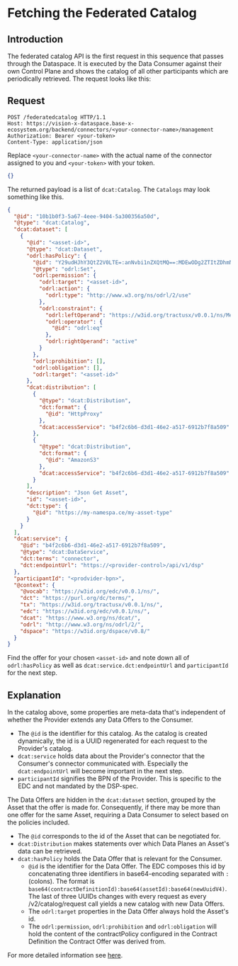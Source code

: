 # Fetching the Federated Catalog

## Introduction

The federated catalog API is the first request in this sequence that passes through the Dataspace. It is executed by the Data Consumer against their own Control Plane and shows the catalog of all other participants which are periodically retrieved. The request
looks like this:

## Request

```http
POST /federatedcatalog HTTP/1.1
Host: https://vision-x-dataspace.base-x-ecosystem.org/backend/connectors/<your-connector-name>/management
Authorization: Bearer <your-token>
Content-Type: application/json
```

Replace `<your-connector-name>` with the actual name of the connector assigned to you and `<your-token>` with your token.

```json
{}
```

The returned payload is a list of `dcat:Catalog`. The `Catalogs` may look something like this.

```json
{
  "@id": "10b1b0f3-5a67-4eee-9404-5a300356a50d",
  "@type": "dcat:Catalog",
  "dcat:dataset": [
    {
      "@id": "<asset-id>",
      "@type": "dcat:Dataset",
      "odrl:hasPolicy": {
        "@id": "Y29udHJhY3QtZ2V0LTE=:anNvbi1nZXQtMQ==:MDEwODg2ZTItZDhmNi00Y2NjLWFhMWYtY2U2Y2JmYjlmMWQz",
        "@type": "odrl:Set",
        "odrl:permission": {
          "odrl:target": "<asset-id>",
          "odrl:action": {
            "odrl:type": "http://www.w3.org/ns/odrl/2/use"
          },
          "odrl:constraint": {
            "odrl:leftOperand": "https://w3id.org/tractusx/v0.0.1/ns/Membership",
            "odrl:operator": {
              "@id": "odrl:eq"
            },
            "odrl:rightOperand": "active"
          }
        },
        "odrl:prohibition": [],
        "odrl:obligation": [],
        "odrl:target": "<asset-id>"
      },
      "dcat:distribution": [
        {
          "@type": "dcat:Distribution",
          "dct:format": {
            "@id": "HttpProxy"
          },
          "dcat:accessService": "b4f2c6b6-d3d1-46e2-a517-6912b7f8a509"
        },
        {
          "@type": "dcat:Distribution",
          "dct:format": {
            "@id": "AmazonS3"
          },
          "dcat:accessService": "b4f2c6b6-d3d1-46e2-a517-6912b7f8a509"
        }
      ],
      "description": "Json Get Asset",
      "id": "<asset-id>",
      "dct:type": {
        "@id": "https://my-namespa.ce/my-asset-type"
      }
    }
  ],
  "dcat:service": {
    "@id": "b4f2c6b6-d3d1-46e2-a517-6912b7f8a509",
    "@type": "dcat:DataService",
    "dct:terms": "connector",
    "dct:endpointUrl": "https://<provider-control>/api/v1/dsp"
  },
  "participantId": "<prodvider-bpn>",
  "@context": {
    "@vocab": "https://w3id.org/edc/v0.0.1/ns/",
    "dct": "https://purl.org/dc/terms/",
    "tx": "https://w3id.org/tractusx/v0.0.1/ns/",
    "edc": "https://w3id.org/edc/v0.0.1/ns/",
    "dcat": "https://www.w3.org/ns/dcat/",
    "odrl": "http://www.w3.org/ns/odrl/2/",
    "dspace": "https://w3id.org/dspace/v0.8/"
  }
}
```

Find the offer for your chosen `<asset-id>` and note down all of `odrl:hasPolicy` as well as `dcat:service.dct:endpointUrl` and `participantId` for the next step.

## Explanation

In the catalog above, some properties are meta-data that's independent of whether the Provider extends any Data Offers to the Consumer.

- The `@id` is the identifier for this catalog. As the catalog is created dynamically, the id is a UUID regenerated for each request to the Provider's catalog.
- `dcat:service` holds data about the Provider's connector that the Consumer's connector communicated with. Especially the `dcat:endpointUrl` will become important in the next step.
- `participantId` signifies the BPN of the Provider. This is specific to the EDC and not mandated by the DSP-spec.

The Data Offers are hidden in the `dcat:dataset` section, grouped by the Asset that the offer is made for. Consequently, if there may be more than one offer for the same Asset, requiring a Data Consumer to select based on the policies included.

- The `@id` corresponds to the id of the Asset that can be negotiated for.
- `dcat:Distribution` makes statements over which Data Planes an Asset's data can be retrieved.
- `dcat:hasPolicy` holds the Data Offer that is relevant for the Consumer.
    - `@id` is the identifier for the Data Offer. The EDC composes this id by concatenating three identifiers in base64-encoding separated with `:` (colons). The format is `base64(contractDefinitionId):base64(assetId):base64(newUuidV4)`. The last of three UUIDs changes with every request as every /v2/catalog/request call yields a new catalog with new Data Offers.
    - The `odrl:target` properties in the Data Offer always hold the Asset's id.
    - The `odrl:permission`, `odrl:prohibition` and `odrl:obligation` will hold the content of the contractPolicy configured in the Contract Definition the Contract Offer was derived from.

For more detailed information see [here](https://github.com/eclipse-tractusx/tractusx-edc/blob/release/0.6.0/docs/usage/management-api-walkthrough/04_catalog.md).
